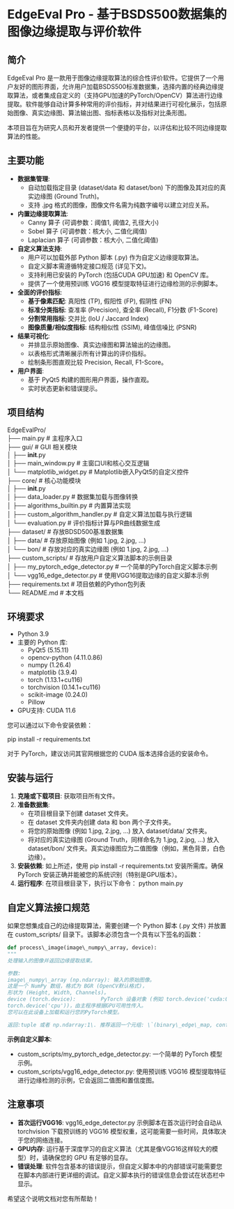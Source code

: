 # **EdgeEval Pro \- 基于BSDS500数据集的图像边缘提取与评价软件**

## **简介**

EdgeEval Pro 是一款用于图像边缘提取算法的综合性评价软件。它提供了一个用户友好的图形界面，允许用户加载BSDS500标准数据集，选择内置的经典边缘提取算法，或者集成自定义的（支持GPU加速的PyTorch/OpenCV）算法进行边缘提取。软件能够自动计算多种常用的评价指标，并对结果进行可视化展示，包括原始图像、真实边缘图、算法输出图、指标表格以及指标对比条形图。

本项目旨在为研究人员和开发者提供一个便捷的平台，以评估和比较不同边缘提取算法的性能。

## **主要功能**

* **数据集管理**:
  * 自动加载指定目录 (dataset/data 和 dataset/bon) 下的图像及其对应的真实边缘图 (Ground Truth)。
  * 支持 .jpg 格式的图像，图像文件名需为纯数字编号以建立对应关系。
* **内置边缘提取算法**:
  * Canny 算子 (可调参数：阈值1, 阈值2, 孔径大小)
  * Sobel 算子 (可调参数：核大小, 二值化阈值)
  * Laplacian 算子 (可调参数：核大小, 二值化阈值)
* **自定义算法支持**:
  * 用户可以加载外部 Python 脚本 (.py) 作为自定义边缘提取算法。
  * 自定义脚本需遵循特定接口规范 (详见下文)。
  * 支持利用已安装的 PyTorch (包括CUDA GPU加速) 和 OpenCV 库。
  * 提供了一个使用预训练 VGG16 模型提取特征进行边缘检测的示例脚本。
* **全面的评价指标**:
  * **基于像素匹配**: 真阳性 (TP), 假阳性 (FP), 假阴性 (FN)
  * **标准分类指标**: 查准率 (Precision), 查全率 (Recall), F1分数 (F1-Score)
  * **分割常用指标**: 交并比 (IoU / Jaccard Index)
  * **图像质量/相似度指标**: 结构相似性 (SSIM), 峰值信噪比 (PSNR)
* **结果可视化**:
  * 并排显示原始图像、真实边缘图和算法输出的边缘图。
  * 以表格形式清晰展示所有计算出的评价指标。
  * 绘制条形图直观比较 Precision, Recall, F1-Score。
* **用户界面**:
  * 基于 PyQt5 构建的图形用户界面，操作直观。
  * 实时状态更新和错误提示。

## **项目结构**

EdgeEvalPro/  
├── main.py                     # 主程序入口  
├── gui/                        # GUI 相关模块  
│   ├── __init__.py  
│   ├── main_window.py          # 主窗口UI和核心交互逻辑  
│   └── matplotlib_widget.py    # Matplotlib嵌入PyQt5的自定义控件  
├── core/                       # 核心功能模块  
│   ├── __init__.py  
│   ├── data_loader.py          # 数据集加载与图像转换  
│   ├── algorithms_builtin.py   # 内置算法实现  
│   ├── custom_algorithm_handler.py # 自定义算法加载与执行逻辑  
│   └── evaluation.py           # 评价指标计算与PR曲线数据生成  
├── dataset/                    # 存放BDSD500基准数据集  
│   ├── data/                   # 存放原始图像 (例如 1.jpg, 2.jpg, ...)  
│   └── bon/                    # 存放对应的真实边缘图 (例如 1.jpg, 2.jpg, ...)  
├── custom_scripts/             # 存放用户自定义算法脚本的示例目录  
│   ├── my_pytorch_edge_detector.py # 一个简单的PyTorch自定义脚本示例  
│   └── vgg16_edge_detector.py      # 使用VGG16提取边缘的自定义脚本示例  
├── requirements.txt            # 项目依赖的Python包列表  
└── README.md                   # 本文档  


## **环境要求**

* Python 3.9
* 主要的 Python 库:
  * PyQt5 (5.15.11)
  * opencv-python (4.11.0.86)
  * numpy (1.26.4)
  * matplotlib (3.9.4)
  * torch (1.13.1+cu116)
  * torchvision (0.14.1+cu116)
  * scikit-image (0.24.0)
  * Pillow
* GPU支持: CUDA 11.6

您可以通过以下命令安装依赖：

pip install \-r requirements.txt

对于 PyTorch，建议访问其官网根据您的 CUDA 版本选择合适的安装命令。

## **安装与运行**

1. **克隆或下载项目**:
   获取项目所有文件。
2. **准备数据集**:
   * 在项目根目录下创建 dataset 文件夹。
   * 在 dataset 文件夹内创建 data 和 bon 两个子文件夹。
   * 将您的原始图像 (例如 1.jpg, 2.jpg, ...) 放入 dataset/data/ 文件夹。
   * 将对应的真实边缘图 (Ground Truth，同样命名为 1.jpg, 2.jpg, ...) 放入 dataset/bon/ 文件夹。真实边缘图应为二值图像（例如，黑色背景，白色边缘）。
3. **安装依赖**:
   如上所述，使用 pip install \-r requirements.txt 安装所需库。确保 PyTorch 安装正确并能被您的系统识别（特别是GPU版本）。
4. **运行程序**:
   在项目根目录下，执行以下命令：
   python main.py

## **自定义算法接口规范**

如果您想集成自己的边缘提取算法，需要创建一个 Python 脚本 (.py 文件) 并放置在 custom\_scripts/ 目录下。该脚本必须包含一个具有以下签名的函数：
```python
def process\_image(image\_numpy\_array, device):
"""
处理输入的图像并返回边缘提取结果。

参数:
image\_numpy\_array (np.ndarray): 输入的原始图像。
这是一个 NumPy 数组，格式为 BGR (OpenCV默认格式)，
形状为 (Height, Width, Channels)。
device (torch.device):        PyTorch 设备对象 (例如 torch.device('cuda:0') 或
torch.device('cpu'))，由主程序根据GPU可用性传入。
您可以在此设备上加载和运行您的PyTorch模型。

返回:tuple 或者 np.ndarray:1\. 推荐返回一个元组: \`(binary\_edge\_map, confidence\_map\_or\_None)\`\- binary\_edge\_map (np.ndarray): 最终的二值边缘图。形状为 (Height, Width)，数据类型为 np.uint8，值为 0 (背景) 或 255 (边缘)。\- confidence\_map\_or\_None (np.ndarray or None): 算法输出的置信度图 (可选)。如果提供，应为单通道灰度图 (Height, Width)，数据类型为 np.float32，值建议归一化到 \[0, 1\] 范围，表示每个像素是边缘的强度或概率。如果算法不生成置信度图，则返回 None。此图用于生成 PR 曲线。2\. 为了向后兼容或简化，也可以只返回 \`binary\_edge\_map\` (np.ndarray)。这种情况下，软件将无法为该算法生成 PR 曲线。"""\# 您的算法实现...\# 例如:\# processed\_binary\_map \= ...\# processed\_confidence\_map \= ... (如果适用)\# return processed\_binary\_map, processed\_confidence\_mappass
```
**示例自定义脚本**:

* custom\_scripts/my\_pytorch\_edge\_detector.py: 一个简单的 PyTorch 模型示例。
* custom\_scripts/vgg16\_edge\_detector.py: 使用预训练 VGG16 模型提取特征进行边缘检测的示例，它会返回二值图和置信度图。

## **注意事项**

* **首次运行VGG16**: vgg16\_edge\_detector.py 示例脚本在首次运行时会自动从 torchvision 下载预训练的 VGG16 模型权重，这可能需要一些时间，具体取决于您的网络连接。
* **GPU内存**: 运行基于深度学习的自定义算法（尤其是像VGG16这样较大的模型）时，请确保您的 GPU 有足够的显存。
* **错误处理**: 软件包含基本的错误提示，但自定义脚本中的内部错误可能需要您在脚本内部进行更详细的调试。自定义脚本执行的错误信息会尝试在状态栏中显示。

希望这个说明文档对您有所帮助！
